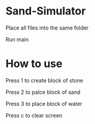 # Sand-Simulator
Place all files into the same folder

Run main

# How to use
Press 1 to create block of stone

Press 2 to palce block of sand

Press 3 to place block of water

Press c to clear screen
